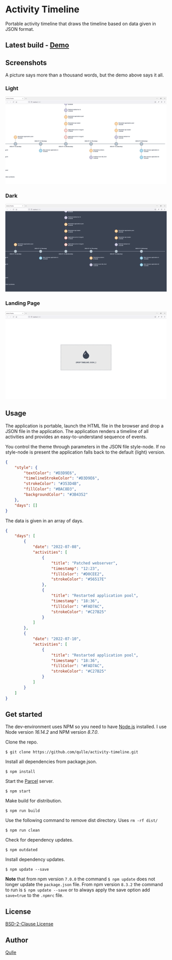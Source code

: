 # Activity Timeline
Portable activity timeline that draws the timeline based on data given in JSON format. 

## Latest build - [Demo](https://qulle.github.io/activity-timeline/)

## Screenshots
A picture says more than a thousand words, but the demo above says it all.

### Light
![Screenshot Light Theme](images/demo-light.png?raw=true "Screenshot Light Theme")

### Dark
![Screenshot Dark Theme](images/demo-dark.png?raw=true "Screenshot Dark Theme")

### Landing Page
![Screenshot Landing Page](images/landing-page.png?raw=true "Screenshot Landing Page")

## Usage
The application is portable, launch the HTML file in the browser and drop a JSON file in the application. The application renders a timeline of all activities and provides an easy-to-understand sequence of events.

You control the theme through parameters in the JSON file style-node. If no style-node is present the application falls back to the default (light) version.
```json
{
    "style": {
        "textColor": "#D3D9E6",
        "timelineStrokeColor": "#D3D9E6",
        "strokeColor": "#353D4B",
        "fillColor": "#BAC8D3",
        "backgroundColor": "#3B4352"
    },
    "days": []
}
```

The data is given in an array of days.
```json
{
    "days": [
        {
            "date": "2022-07-08",
            "activities": [
                {
                    "title": "Patched webserver",
                    "timestamp": "12:23",
                    "fillColor": "#D0CEE2",
                    "strokeColor": "#56517E"
                },
                {
                    "title": "Restarted application pool",
                    "timestamp": "18:36",
                    "fillColor": "#FAD7AC",
                    "strokeColor": "#C27B25"
                }
            ]
        },
        {
            "date": "2022-07-10",
            "activities": [
                {
                    "title": "Restarted application pool",
                    "timestamp": "18:36",
                    "fillColor": "#FAD7AC",
                    "strokeColor": "#C27B25"
                }
            ]
        }
    ]
}
```

## Get started
The dev-environment uses NPM so you need to have [Node.js](https://nodejs.org/en/) installed. I use Node version *16.14.2* and NPM version *8.7.0*.

Clone the repo.
```
$ git clone https://github.com/qulle/activity-timeline.git
```

Install all dependencies from package.json.
```
$ npm install
```

Start the [Parcel](https://parceljs.org/) server.
```
$ npm start
```

Make build for distribution.
```
$ npm run build
```

Use the following command to remove dist directory. Uses `rm -rf dist/`
```
$ npm run clean
```

Check for dependency updates.
```
$ npm outdated
```

Install dependency updates.
```
$ npm update --save
```

**Note** that from npm version `7.0.0` the command `$ npm update` does not longer update the `package.json` file. From npm version `8.3.2` the command to run is `$ npm update --save` or to always apply the save option add `save=true` to the `.npmrc` file.

## License
[BSD-2-Clause License](LICENSE)

## Author
[Qulle](https://github.com/qulle/)